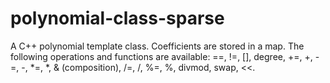 # polynomial-class-sparse
A C++ polynomial template class. Coefficients are stored in a map. The following operations and functions are available: ==, !=, [], degree, +=, +, -=, -, *=, *, &amp; (composition), /=, /, %=, %, divmod, swap, &lt;&lt;.
